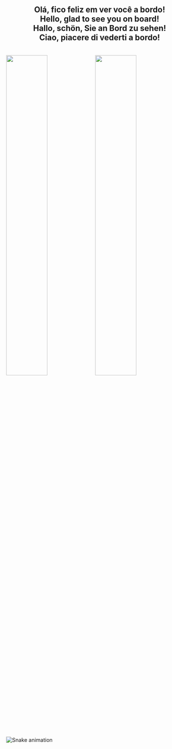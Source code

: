 
<h2 align="center">
Olá, fico feliz em ver você a bordo!<br>
Hello, glad to see you on board!<br>
Hallo, schön, Sie an Bord zu sehen! <br>
Ciao, piacere di vederti a bordo!<br>
</h2>
<br>
<img align="left"  width="47%"  src="https://github-readme-stats.vercel.app/api?username=retoso&show_icons=true& " />
<img align="left"  width="47%"  src="https://github-readme-stats.vercel.app/api/top-langs/?username=retoso&layout=compact)]" />
<br>
<br>
<div>
  
  ![Snake animation](https://github.com/retoso/retoso/blob/output/github-contribution-grid-snake.svg)
 
</div>
